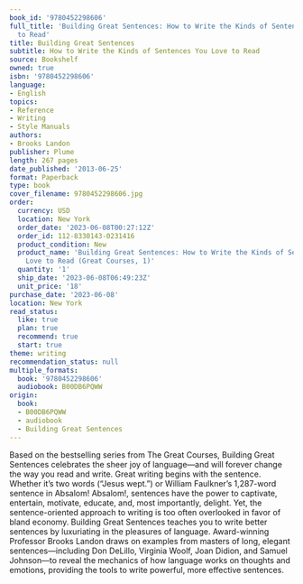 ```yaml
---
book_id: '9780452298606'
full_title: 'Building Great Sentences: How to Write the Kinds of Sentences You Love
  to Read'
title: Building Great Sentences
subtitle: How to Write the Kinds of Sentences You Love to Read
source: Bookshelf
owned: true
isbn: '9780452298606'
language:
- English
topics:
- Reference
- Writing
- Style Manuals
authors:
- Brooks Landon
publisher: Plume
length: 267 pages
date_published: '2013-06-25'
format: Paperback
type: book
cover_filename: 9780452298606.jpg
order:
  currency: USD
  location: New York
  order_date: '2023-06-08T00:27:12Z'
  order_id: 112-8330143-0231416
  product_condition: New
  product_name: 'Building Great Sentences: How to Write the Kinds of Sentences You
    Love to Read (Great Courses, 1)'
  quantity: '1'
  ship_date: '2023-06-08T06:49:23Z'
  unit_price: '18'
purchase_date: '2023-06-08'
location: New York
read_status:
  like: true
  plan: true
  recommend: true
  start: true
theme: writing
recommendation_status: null
multiple_formats:
  book: '9780452298606'
  audiobook: B00DB6PQWW
origin:
  book:
  - B00DB6PQWW
  - audiobook
  - Building Great Sentences
---
```

Based on the bestselling series from The Great Courses, Building Great Sentences celebrates the sheer joy of language—and will forever change the way you read and write.
Great writing begins with the sentence. Whether it’s two words (“Jesus wept.”) or William Faulkner’s 1,287-word sentence in Absalom! Absalom!, sentences have the power to captivate, entertain, motivate, educate, and, most importantly, delight. Yet, the sentence-oriented approach to writing is too often overlooked in favor of bland economy. Building Great Sentences teaches you to write better sentences by luxuriating in the pleasures of language.
Award-winning Professor Brooks Landon draws on examples from masters of long, elegant sentences—including Don DeLillo, Virginia Woolf, Joan Didion, and Samuel Johnson—to reveal the mechanics of how language works on thoughts and emotions, providing the tools to write powerful, more effective sentences.
